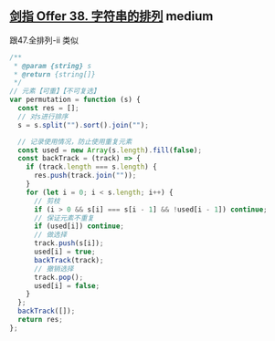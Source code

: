 ## [剑指 Offer 38. 字符串的排列](https://leetcode.cn/problems/zi-fu-chuan-de-pai-lie-lcof/) <Badge type="warning">medium</Badge>

跟47.全排列-ii 类似

```js
/**
 * @param {string} s
 * @return {string[]}
 */
// 元素【可重】【不可复选】
var permutation = function (s) {
  const res = [];
  // 对s进行排序
  s = s.split("").sort().join("");

  // 记录使用情况，防止使用重复元素
  const used = new Array(s.length).fill(false);
  const backTrack = (track) => {
    if (track.length === s.length) {
      res.push(track.join(""));
    }
    for (let i = 0; i < s.length; i++) {
      // 剪枝
      if (i > 0 && s[i] === s[i - 1] && !used[i - 1]) continue;
      // 保证元素不重复
      if (used[i]) continue;
      // 做选择
      track.push(s[i]);
      used[i] = true;
      backTrack(track);
      // 撤销选择
      track.pop();
      used[i] = false;
    }
  };
  backTrack([]);
  return res;
};
```
